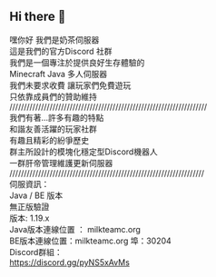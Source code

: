 ## Hi there 👋

嘿你好 我們是奶茶伺服器  
這是我們的官方Discord 社群  
我們是一個專注於提供良好生存體驗的  
Minecraft Java 多人伺服器  
我們未要求收費 讓玩家們免費遊玩   
只依靠成員們的贊助維持  
  /////////////////////////////////////////////////////////////////////  
我們有著...許多有趣的特點  
和諧友善活躍的玩家社群  
有趣且精彩的紛爭歷史  
群主所設計的模塊化穩定型Discord機器人  
一群肝帝管理維護更新伺服器  
 ////////////////////////////////////////////////////////////////////   
伺服資訊：  
 Java / BE 版本  
無正版驗證  
版本: 1.19.x   
Java版本連線位置 ： milkteamc.org  
BE版本連線位置：milkteamc.org 埠：30204  
Discord群組：  
https://discord.gg/pyNS5xAvMs   
